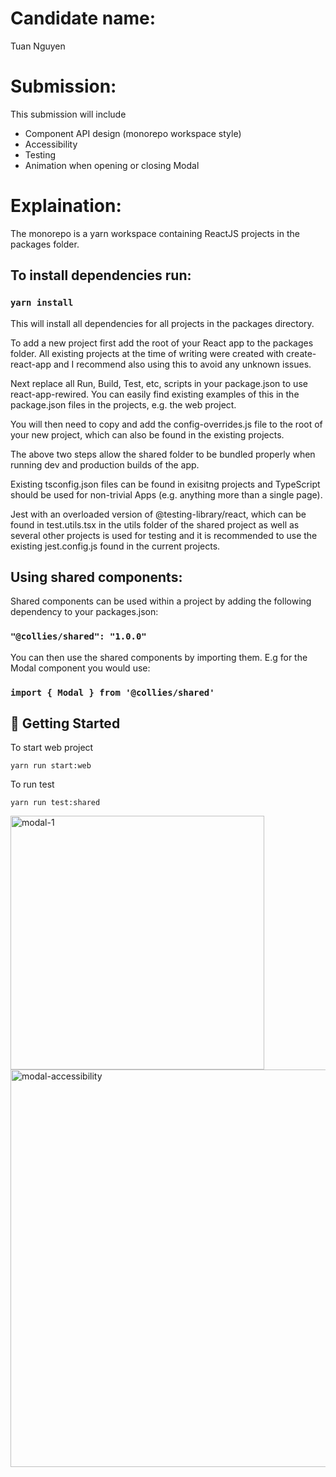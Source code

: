 # Candidate name:
Tuan Nguyen

# Submission:
This submission will include
 - Component API design (monorepo workspace style)
 - Accessibility
 - Testing
 - Animation when opening or closing Modal

# Explaination:
The monorepo is a yarn workspace containing ReactJS projects in the packages folder.

## To install dependencies run:

### `yarn install`

This will install all dependencies for all projects in the packages directory.

To add a new project first add the root of your React app to the packages folder. All existing projects at the time of writing were created with create-react-app and I recommend also using this to avoid any unknown issues.

Next replace all Run, Build, Test, etc, scripts in your package.json to use react-app-rewired. You can easily find existing examples of this in the package.json files in the projects, e.g. the web project.

You will then need to copy and add the config-overrides.js file to the root of your new project, which can also be found in the existing projects.

The above two steps allow the shared folder to be bundled properly when running dev and production builds of the app.


Existing tsconfig.json files can be found in exisitng projects and TypeScript should be used for non-trivial Apps (e.g. anything more than a single page).

Jest with an overloaded version of @testing-library/react, which can be found in test.utils.tsx in the utils folder of the shared project as well as several other projects is used for testing and it is recommended to use the existing jest.config.js found in the current projects.

## Using shared components:

Shared components can be used within a project by adding the following dependency to your packages.json:

### `"@collies/shared": "1.0.0"`

You can then use the shared components by importing them. E.g for the Modal component you would use:

### `import { Modal } from '@collies/shared'`

## 🏁 Getting Started <a name = "getting_started"></a>
To start web project
```
yarn run start:web
```
To run test
```
yarn run test:shared
```
<img width="406" alt="modal-1" src="https://github.com/nktuan286/colliestudio_fe_test/assets/26763848/5c8f4504-3be9-4a31-a337-17242073e62f">
<img width="636" alt="modal-accessibility" src="https://github.com/nktuan286/colliestudio_fe_test/assets/26763848/6cdec32e-eb46-4548-9655-fe6a4b2a8ec6">
